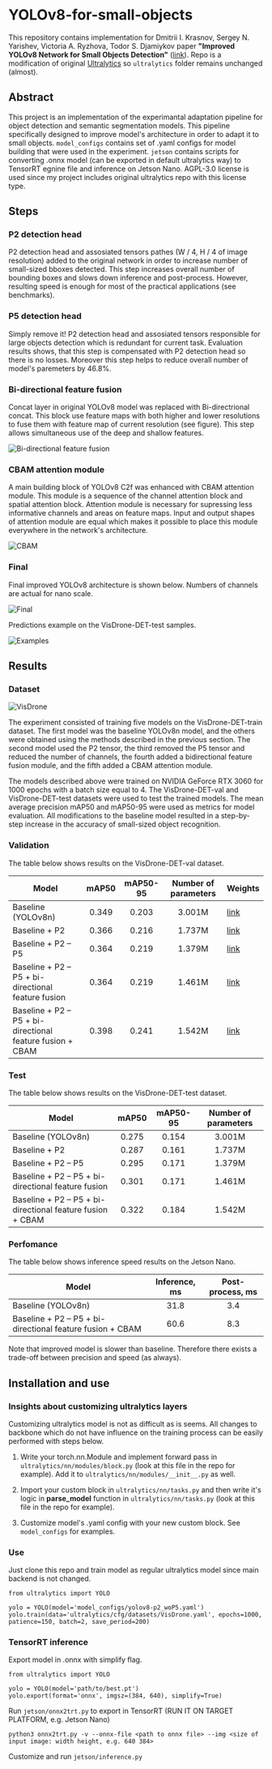 # YOLOv8-for-small-objects
This repository contains implementation for Dmitrii I. Krasnov, Sergey N. Yarishev, Victoria A. Ryzhova,  Todor S. Djamiykov paper **"Improved YOLOv8 Network for Small Objects Detection"** ([link](https://ieeexplore.ieee.org/document/10721517)). Repo is a modification of original [Ultralytics](https://github.com/ultralytics/ultralytics) so `ultralytics` folder remains unchanged (almost).

## Abstract
This project is an implementation of the experimantal adaptation pipeline for object detection and semantic segmentation models. 
This pipeline specifically designed to improve model's architecture in order to adapt it to small objects.
`model_configs` contains set of .yaml configs for model building that were used in the experiment. `jetson` contains scripts for converting .onnx model (can be exported in default ultralytics way) to TensorRT egnine file and inference on Jetson Nano. AGPL-3.0 license is used since my project includes original ultralytics repo with this license type.

## Steps

### P2 detection head

P2 detection head and assosiated tensors pathes (W / 4, H / 4 of image resolution) added to the original network in order to increase number of small-sized bboxes detected. This step increases overall number of bounding boxes and slows down inference and post-process. However, resulting speed is enough for most of the practical applications (see benchmarks).

### P5 detection head

Simply remove it! P2 detection head and assosiated tensors responsible for large objects detection which is redundant for current task. Evaluation results shows, that this step is compensated with P2 detection head so there is no losses. Moreover this step helps to reduce overall number of model's paremeters by 46.8%.

### Bi-directional feature fusion

Concat layer in original YOLOv8 model was replaced with Bi-directrional concat. This block use feature maps with both higher and lower resolutions to fuse them with feature map of current resolution (see figure). This step allows simultaneous use of the deep and shallow features.

![Bi-directional feature fusion](/assets/bi_directional_fusion.png)

### CBAM attention module

A main building block of YOLOv8 C2f was enhanced with CBAM attention module. This module is a sequence of the channel attention block and spatial attention block. Attention module is necessary for supressing less informative channels and areas on feature maps. Input and output shapes of attention module are equal which makes it possible to place this module everywhere in the network's architecture.

![CBAM](/assets/cbam.png)

### Final

Final improved YOLOv8 architecture is shown below. Numbers of channels are actual for nano scale.

![Final](/assets/arch.png)

Predictions example on the VisDrone-DET-test samples.

![Examples](/assets/predictions.png)

## Results

### Dataset

![VisDrone](/assets/vis_drone.png)

The experiment consisted of training five models on the VisDrone-DET-train dataset. The first model was the baseline YOLOv8n model, and the others were obtained using the methods described in the previous section. The second model used the P2 tensor, the third removed the P5 tensor and reduced the number of channels, the fourth added a bidirectional feature fusion module, and the fifth added a CBAM attention module.

The models described above were trained on NVIDIA GeForce RTX 3060 for 1000 epochs with a batch size equal to 4. The VisDrone-DET-val and VisDrone-DET-test datasets were used to test the trained models. The mean average precision mAP50 and mAP50-95 were used as metrics for model evaluation. All modifications to the baseline model resulted in a step-by-step increase in the accuracy of small-sized object recognition.

### Validation

The table below shows results on the VisDrone-DET-val dataset.

| Model                                                     | mAP50   | mAP50-95 | Number of parameters | Weights |
| --------                                                  | :-----: | :------: | :------------------: | ------- |
| Baseline (YOLOv8n)                                        | 0.349   | 0.203    | 3.001M               | [link](https://drive.google.com/file/d/188Wgp5tGGnmmaDP-J9C20gh8taauxX12/view?usp=sharing) |
| Baseline + P2                                             | 0.366   | 0.216    | 1.737M               | [link](https://drive.google.com/file/d/1e5iVQoKbI6C1AQPIQN4uOeQJrtb0A9pW/view?usp=sharing) |
| Baseline + P2 – P5                                        | 0.364   | 0.219    | 1.379M               | [link](https://drive.google.com/file/d/1Za6zRlKpeCx1KbDnT2xEAF3kGCmh2Trn/view?usp=sharing) |
| Baseline + P2 – P5 + bi-directional feature fusion        | 0.364   | 0.219    | 1.461M               | [link](https://drive.google.com/file/d/15SYiEF58HBiJ2djZyiOY0uroG7cdpvM0/view?usp=sharing) |
| Baseline + P2 – P5 + bi-directional feature fusion + CBAM | 0.398   | 0.241    | 1.542M               | [link](https://drive.google.com/file/d/1pt2wfe24ZGJz730o2hHgYuWX0cO_LBA7/view?usp=sharing) |


### Test

The table below shows results on the VisDrone-DET-test dataset.

| Model                                                     | mAP50   | mAP50-95 | Number of parameters |
| --------                                                  | :-----: | :------: | :------------------: |
| Baseline (YOLOv8n)                                        | 0.275   | 0.154    | 3.001M               |
| Baseline + P2                                             | 0.287   | 0.161    | 1.737M               |
| Baseline + P2 – P5                                        | 0.295   | 0.171    | 1.379M               |
| Baseline + P2 – P5 + bi-directional feature fusion        | 0.301   | 0.171    | 1.461M               |
| Baseline + P2 – P5 + bi-directional feature fusion + CBAM | 0.322   | 0.184    | 1.542M               |

### Perfomance

The table below shows inference speed results on the Jetson Nano.

| Model | Inference, ms | Post-process, ms |
| ---- | :------------:| :-------------: |
| Baseline (YOLOv8n) | 31.8 | 3.4 |
| Baseline + P2 – P5 + bi-directional feature fusion + CBAM | 60.6 | 8.3 |

Note that improved model is slower than baseline. Therefore there exists a trade-off between precision and speed (as always).

## Installation and use

### Insights about customizing ultralytics layers

Customizing ultralytics model is not as difficult as is seems. All changes to backbone which do not have influence on the training process can be easily performed with steps below.

1. Write your torch.nn.Module and implement forward pass in `ultralytics/nn/modules/block.py` (look at this file in the repo for example). Add it to `ultralytics/nn/modules/__init__.py` as well.

2. Import your custom block in `ultralytics/nn/tasks.py` and then write it's logic in **parse_model** function in `ultralytics/nn/tasks.py` (look at this file in the repo for example).

3. Customize model's .yaml config with your new custom block. See `model_configs` for examples.

### Use

Just clone this repo and train model as regular ultralytics model since main backend is not changed.

```
from ultralytics import YOLO

yolo = YOLO(model='model_configs/yolov8-p2_woP5.yaml')
yolo.train(data='ultralytics/cfg/datasets/VisDrone.yaml', epochs=1000, patience=150, batch=2, save_period=200)
```

### TensorRT inference

Export model in .onnx with simplify flag.

```
from ultralytics import YOLO

yolo = YOLO(model='path/to/best.pt')
yolo.export(format='onnx', imgsz=(384, 640), simplify=True)
```

Run `jetson/onnx2trt.py` to export in TensorRT (RUN IT ON TARGET PLATFORM, e.g. Jetson Nano)

`python3 onnx2trt.py -v --onnx-file <path to onnx file> --img <size of input image: width height, e.g. 640 384>`

Customize and run `jetson/inference.py`
